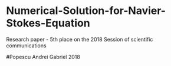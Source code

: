 # Numerical-Solution-for-Navier-Stokes-Equation
Research paper - 5th place on the 2018  Session of scientific communications 

#Popescu Andrei Gabriel 2018
